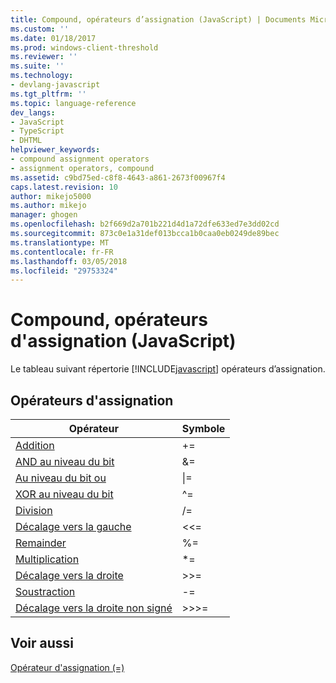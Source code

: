 ```yaml
---
title: Compound, opérateurs d’assignation (JavaScript) | Documents Microsoft
ms.custom: ''
ms.date: 01/18/2017
ms.prod: windows-client-threshold
ms.reviewer: ''
ms.suite: ''
ms.technology:
- devlang-javascript
ms.tgt_pltfrm: ''
ms.topic: language-reference
dev_langs:
- JavaScript
- TypeScript
- DHTML
helpviewer_keywords:
- compound assignment operators
- assignment operators, compound
ms.assetid: c9bd75ed-c8f8-4643-a861-2673f00967f4
caps.latest.revision: 10
author: mikejo5000
ms.author: mikejo
manager: ghogen
ms.openlocfilehash: b2f669d2a701b221d4d1a72dfe633ed7e3dd02cd
ms.sourcegitcommit: 873c0e1a31def013bcca1b0caa0eb0249de89bec
ms.translationtype: MT
ms.contentlocale: fr-FR
ms.lasthandoff: 03/05/2018
ms.locfileid: "29753324"
---
```

# <a name="compound-assignment-operators-javascript"></a>Compound, opérateurs d'assignation (JavaScript)
Le tableau suivant répertorie [!INCLUDE[javascript](../../javascript/includes/javascript-md.md)] opérateurs d’assignation.  
  
## <a name="assignment-operators"></a>Opérateurs d'assignation  
  
|Opérateur|Symbole|  
|--------------|------------|  
|[Addition](../../javascript/reference/addition-assignment-operator-decrement-equal-javascript.md)|+=|  
|[AND au niveau du bit](../../javascript/reference/bitwise-and-assignment-operator-decrement-equal-javascript.md)|&=|  
|[Au niveau du bit ou](../../javascript/reference/bitwise-or-assignment-operator-decrement-equal-javascript.md)|&#124;=|  
|[XOR au niveau du bit](../../javascript/reference/bitwise-xor-assignment-operator-decrement-hat-equal-javascript.md)|^=|  
|[Division](../../javascript/reference/division-assignment-operator-decrement-equal-javascript.md)|/=|  
|[Décalage vers la gauche](../../javascript/reference/left-shift-assignment-operator-decrement-equal-javascript.md)|<\<=|  
|[Remainder](../../javascript/reference/modulus-assignment-operator-decrement-javascript.md)|%=|  
|[Multiplication](../../javascript/reference/multiplication-assignment-operator-decrement-equal-javascript.md)|*=|  
|[Décalage vers la droite](../../javascript/reference/right-shift-assignment-operator-decrement-equal-javascript.md)|>>=|  
|[Soustraction](../../javascript/reference/subtraction-assignment-operator-decrement-equal-javascript.md)|-=|  
|[Décalage vers la droite non signé](../../javascript/reference/unsigned-right-shift-assignment-operator-decrement-equal-javascript.md)|>>>=|  
  
## <a name="see-also"></a>Voir aussi  
 [Opérateur d'assignation (=)](../../javascript/reference/assignment-operator-decrement-equal-javascript.md)